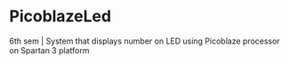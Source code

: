 # PicoblazeLed
6th sem | System that displays number on LED using Picoblaze processor on Spartan 3 platform
